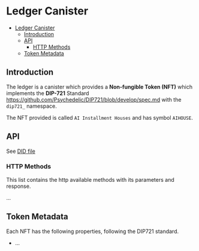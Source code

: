 # Ledger Canister

- [Ledger Canister](#ledger-canister)
  - [Introduction](#introduction)
  - [API](#api)
    - [HTTP Methods](#http-methods)
  - [Token Metadata](#token-metadata)

## Introduction

The ledger is a canister which provides a **Non-fungible Token (NFT)** which implements the **DIP-721** Standard <https://github.com/Psychedelic/DIP721/blob/develop/spec.md> with the `dip721_` namespace.

The NFT provided is called `AI Installment Houses` and has symbol `AIHOUSE`.

## API

See [DID file](../../src/ledger/ledger.did)

### HTTP Methods

This list contains the http available methods with its parameters and response.

...

## Token Metadata

Each NFT has the following properties, following the DIP721 standard.

- ...
